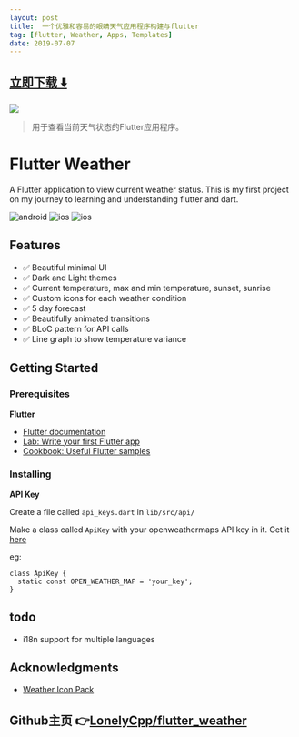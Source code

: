 ```yaml
---
layout: post
title:  一个优雅和容易的眼睛天气应用程序构建与flutter
tag: [flutter, Weather, Apps, Templates]
date: 2019-07-07
---
```


 


## [立即下载 ️⬇️ ](https://codeload.github.com/LonelyCpp/flutter_weather/zip/master) 


 
![](https://flutterawesome.com/content/images/2019/06/Flutter-Weather.jpg)
 
>
> 用于查看当前天气状态的Flutter应用程序。
>

 
# Flutter Weather

A Flutter application to view current weather status.
This is my first project on my journey to learning and understanding flutter and dart.

![android](./screenshots/android.png?raw=true 'android')
![ios](./screenshots/ios.gif?raw=true 'ios')
![ios](./screenshots/ios_chart.gif?raw=true 'ios')

## Features
- :white_check_mark: Beautiful minimal UI
- :white_check_mark: Dark and Light themes
- :white_check_mark: Current temperature, max and min temperature, sunset, sunrise
- :white_check_mark: Custom icons for each weather condition
- :white_check_mark: 5 day forecast
- :white_check_mark: Beautifully animated transitions
- :white_check_mark: BLoC pattern for API calls
- :white_check_mark: Line graph to show temperature variance

## Getting Started

### Prerequisites
**Flutter**
- [Flutter documentation](https://flutter.dev/docs)
- [Lab: Write your first Flutter app](https://flutter.dev/docs/get-started/codelab)
- [Cookbook: Useful Flutter samples](https://flutter.dev/docs/cookbook)


### Installing

**API Key**

Create a file called `api_keys.dart` in `lib/src/api/`

Make a class called `ApiKey` with your openweathermaps API key in it. Get it [here](https://openweathermap.org/api)

eg:
  ```
  class ApiKey {
    static const OPEN_WEATHER_MAP = 'your_key';
  }
  ```

## todo
- i18n support for multiple languages

## Acknowledgments

* [Weather Icon Pack](https://erikflowers.github.io/weather-icons/)


## Github主页 👉[LonelyCpp/flutter_weather](http://github.com/LonelyCpp/flutter_weather)